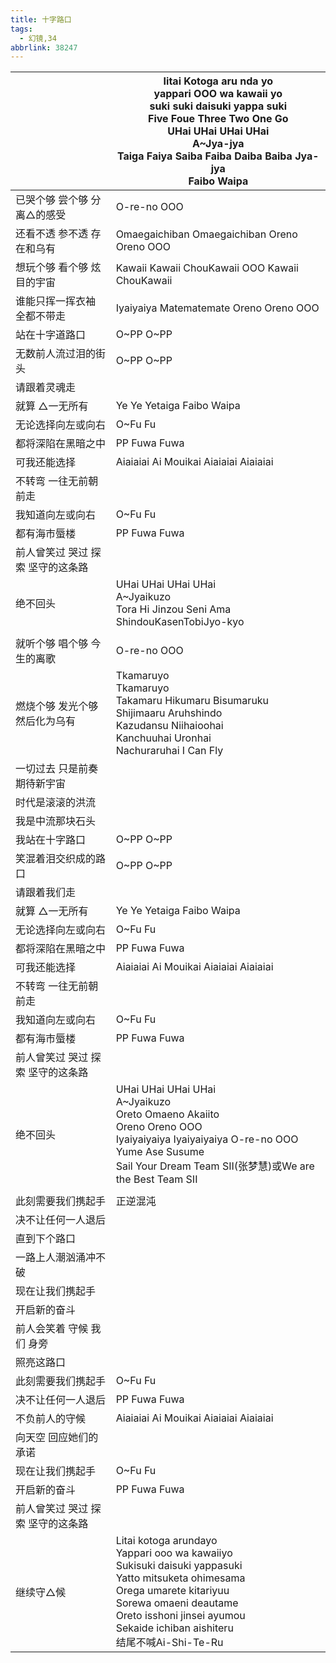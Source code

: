 ```yaml
---
title: 十字路口
tags:
  - 幻镜,34
abbrlink: 38247
---
```

|      |Iitai Kotoga aru nda yo<br>yappari OOO wa kawaii yo<br>suki suki daisuki yappa suki<br>Five Foue Three Two One Go<br>UHai UHai UHai UHai<br>A~Jya-jya<br>Taiga Faiya Saiba Faiba Daiba Baiba Jya-jya<br>Faibo Waipa|
|--|--|
|已哭个够 尝个够 分离△的感受|O-re-no OOO|
|还看不透 参不透 存在和乌有|Omaegaichiban Omaegaichiban Oreno Oreno OOO|
|想玩个够 看个够 炫目的宇宙|Kawaii Kawaii ChouKawaii OOO Kawaii ChouKawaii|
|谁能只挥一挥衣袖 全都不带走|Iyaiyaiya Matematemate Oreno Oreno OOO|
|站在十字道路口|O~PP O~PP|
|无数前人流过泪的街头|O~PP O~PP|
|请跟着灵魂走|      |
|就算 △一无所有|Ye Ye Yetaiga Faibo Waipa|
|无论选择向左或向右|O~Fu Fu|
|都将深陷在黑暗之中|PP Fuwa Fuwa|
|可我还能选择|Aiaiaiai Ai Mouikai Aiaiaiai Aiaiaiai|
|不转弯 一往无前朝前走|      |
|我知道向左或向右|O~Fu Fu|
|都有海市蜃楼|PP Fuwa Fuwa|
|前人曾笑过 哭过 探索 坚守的这条路|      |
|绝不回头|UHai UHai UHai UHai<br>A~Jyaikuzo<br>Tora Hi Jinzou Seni Ama ShindouKasenTobiJyo-kyo|
|      |      |
|就听个够 唱个够 今生的离歌|O-re-no OOO|
|燃烧个够 发光个够 然后化为乌有|Tkamaruyo<br>Tkamaruyo<br>Takamaru Hikumaru Bisumaruku<br>Shijimaaru Aruhshindo<br>Kazudansu Niihaioohai<br>Kanchuuhai Uronhai<br>Nachuraruhai I Can Fly|
|一切过去 只是前奏 期待新宇宙|      |
|时代是滚滚的洪流|      |
|我是中流那块石头|      |
|我站在十字路口|O~PP O~PP|
|笑混着泪交织成的路口|O~PP O~PP|
|请跟着我们走|      |
|就算 △一无所有|Ye Ye Yetaiga Faibo Waipa|
|无论选择向左或向右|O~Fu Fu|
|都将深陷在黑暗之中|PP Fuwa Fuwa|
|可我还能选择|Aiaiaiai Ai Mouikai Aiaiaiai Aiaiaiai|
|不转弯 一往无前朝前走|      |
|我知道向左或向右|O~Fu Fu|
|都有海市蜃楼|PP Fuwa Fuwa|
|前人曾笑过 哭过 探索 坚守的这条路|      |
|绝不回头|UHai UHai UHai UHai<br>A~Jyaikuzo<br>Oreto Omaeno Akaiito<br>Oreno Oreno OOO<br>Iyaiyaiyaiya Iyaiyaiyaiya O-re-no OOO<br>Yume Ase Susume<br>Sail Your Dream Team SII(张梦慧)或We are the Best Team SII|
|      |      |
|此刻需要我们携起手|正逆混沌|
|决不让任何一人退后|      |
|直到下个路口|      |
|一路上人潮汹涌冲不破|      |
|现在让我们携起手|      |
|开启新的奋斗|      |
|前人会笑着 守候 我们 身旁|      |
|照亮这路口|      |
|此刻需要我们携起手|O~Fu Fu|
|决不让任何一人退后|PP Fuwa Fuwa|
|不负前人的守候|Aiaiaiai Ai Mouikai Aiaiaiai Aiaiaiai|
|向天空 回应她们的承诺|      |
|现在让我们携起手|O~Fu Fu|
|开启新的奋斗|PP Fuwa Fuwa|
|前人曾笑过 哭过 探索 坚守的这条路|      |
|继续守△候|Litai kotoga arundayo<br>Yappari ooo wa kawaiiyo<br>Sukisuki daisuki yappasuki<br>Yatto mitsuketa ohimesama<br>Orega umarete kitariyuu<br>Sorewa omaeni deautame<br>Oreto isshoni jinsei ayumou<br>Sekaide ichiban aishiteru<br>结尾不喊Ai-Shi-Te-Ru|